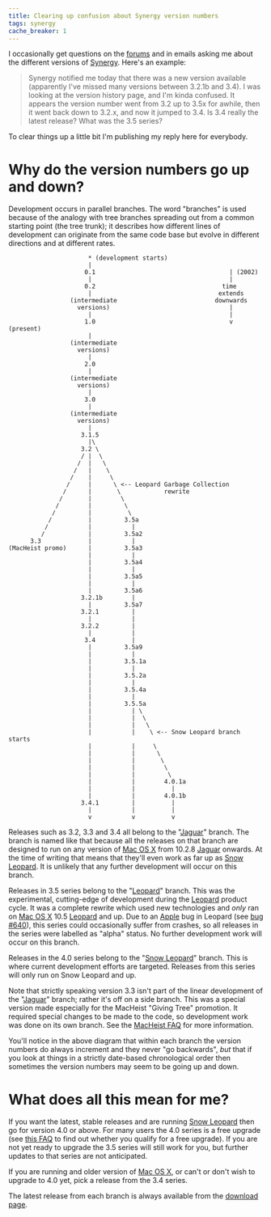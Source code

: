 ```yaml
---
title: Clearing up confusion about Synergy version numbers
tags: synergy
cache_breaker: 1
---
```


I occasionally get questions on the [forums](/forums) and in emails asking me about the different versions of [Synergy](/wiki/Synergy). Here's an example:

> Synergy notified me today that there was a new version available (apparently I've missed many versions between 3.2.1b and 3.4). I was looking at the version history page, and I'm kinda confused. It appears the version number went from 3.2 up to 3.5x for awhile, then it went back down to 3.2.x, and now it jumped to 3.4. Is 3.4 really the latest release? What was the 3.5 series?

To clear things up a little bit I'm publishing my reply here for everybody.

# Why do the version numbers go up and down?

Development occurs in parallel branches. The word "branches" is used because of the analogy with tree branches spreading out from a common starting point (the tree trunk); it describes how different lines of development can originate from the same code base but evolve in different directions and at different rates.

                          * (development starts)
                          |
                         0.1                                     | (2002)
                          |                                      |
                         0.2                                   time
                          |                                   extends
                     (intermediate                           downwards
                       versions)                                 |
                          |                                      |
                         1.0                                     v (present)
                          |
                     (intermediate
                       versions)
                          |
                         2.0
                          |
                     (intermediate
                       versions)
                          |
                         3.0
                          |
                     (intermediate
                       versions)
                          |
                        3.1.5
                          |\
                        3.2 \
                        / |  \
                       /  |   \
                      /   |    \
                     /    |     \
                    /     |      \ <-- Leopard Garbage Collection
                   /      |       \            rewrite
                  /       |        \
                 /        |         \
                /         |          \
               /          |         3.5a
              /           |           |
             /            |         3.5a2
          3.3             |           |
    (MacHeist promo)      |         3.5a3
                          |           |
                          |         3.5a4
                          |           |
                          |         3.5a5
                          |           |
                          |         3.5a6
                        3.2.1b        |
                          |         3.5a7
                        3.2.1         |
                          |           |
                        3.2.2         |
                          |           |
                         3.4          |
                          |         3.5a9
                          |           |
                          |         3.5.1a
                          |           |
                          |         3.5.2a
                          |           |
                          |         3.5.4a
                          |           |
                          |         3.5.5a
                          |           | \
                          |           |  \
                          |           |   \
                          |           |    \ <-- Snow Leopard branch starts
                          |           |     \
                          |           |      \
                          |           |       \
                          |           |        \
                          |           |         \
                          |           |        4.0.1a
                          |           |          |
                          |           |        4.0.1b
                        3.4.1         |          |
                          |           |          |
                          v           v          v

Releases such as 3.2, 3.3 and 3.4 all belong to the "[Jaguar](/wiki/Jaguar)" branch. The branch is named like that because all the releases on that branch are designed to run on any version of [Mac OS X](/wiki/Mac_OS_X) from 10.2.8 [Jaguar](/wiki/Jaguar) onwards. At the time of writing that means that they'll even work as far up as [Snow Leopard](/wiki/Snow_Leopard). It is unlikely that any further development will occur on this branch.

Releases in 3.5 series belong to the "[Leopard](/wiki/Leopard)" branch. This was the experimental, cutting-edge of development during the [Leopard](/wiki/Leopard) product cycle. It was a complete rewrite which used new technologies and *only* ran on [Mac OS X](/wiki/Mac_OS_X) 10.5 [Leopard](/wiki/Leopard) and up. Due to an [Apple](/wiki/Apple) bug in Leopard (see [bug \#640](/issues/640)), this series could occasionally suffer from crashes, so all releases in the series were labelled as "alpha" status. No further development work will occur on this branch.

Releases in the 4.0 series belong to the "[Snow Leopard](/wiki/Snow_Leopard)" branch. This is where current development efforts are targeted. Releases from this series will only run on Snow Leopard and up.

Note that strictly speaking version 3.3 isn't part of the linear development of the "[Jaguar](/wiki/Jaguar)" branch; rather it's off on a side branch. This was a special version made especially for the MacHeist "Giving Tree" promotion. It required special changes to be made to the code, so development work was done on its own branch. See the [MacHeist FAQ](/blog/frequently-asked-questions-about-synergy-and-macheist) for more information.

You'll notice in the above diagram that within each branch the version numbers do always increment and they never "go backwards", *but* that if you look at things in a strictly date-based chronological order then sometimes the version numbers may seem to be going up and down.

# What does all this mean for me?

If you want the latest, stable releases and are running [Snow Leopard](/wiki/Snow_Leopard) then go for version 4.0 or above. For many users the 4.0 series is a free upgrade (see [this FAQ](/blog/synergy-4.0-upgrades) to find out whether you qualify for a free upgrade). If you are not yet ready to upgrade the 3.5 series will still work for you, but further updates to that series are not anticipated.

If you are running and older version of [Mac OS X](/wiki/Mac_OS_X), or can't or don't wish to upgrade to 4.0 yet, pick a release from the 3.4 series.

The latest release from each branch is always available from the [download page](/products/synergy/download).
